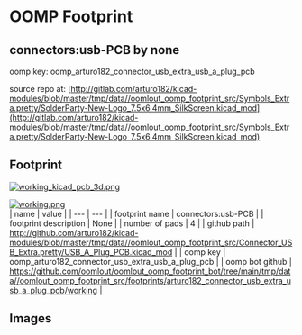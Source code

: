 # OOMP Footprint  
## connectors:usb-PCB  by none  
  
oomp key: oomp_arturo182_connector_usb_extra_usb_a_plug_pcb  
  
source repo at: [http://gitlab.com/arturo182/kicad-modules/blob/master/tmp/data//oomlout_oomp_footprint_src/Symbols_Extra.pretty/SolderParty-New-Logo_7.5x6.4mm_SilkScreen.kicad_mod](http://gitlab.com/arturo182/kicad-modules/blob/master/tmp/data//oomlout_oomp_footprint_src/Symbols_Extra.pretty/SolderParty-New-Logo_7.5x6.4mm_SilkScreen.kicad_mod)  
## Footprint  
  
[![working_kicad_pcb_3d.png](working_kicad_pcb_3d_600.png)](working_kicad_pcb_3d.png)  
  
[![working.png](working_600.png)](working.png)  
| name | value | 
| --- | --- | 
| footprint name | connectors:usb-PCB | 
| footprint description | None | 
| number of pads | 4 | 
| github path | http://github.com/arturo182/kicad-modules/blob/master/tmp/data//oomlout_oomp_footprint_src/Connector_USB_Extra.pretty/USB_A_Plug_PCB.kicad_mod | 
| oomp key | oomp_arturo182_connector_usb_extra_usb_a_plug_pcb | 
| oomp bot github | https://github.com/oomlout/oomlout_oomp_footprint_bot/tree/main/tmp/data//oomlout_oomp_footprint_src/footprints/arturo182_connector_usb_extra_usb_a_plug_pcb/working | 
## Images  
